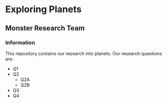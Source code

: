 # Exploring Planets

## Monster Research Team

### Information

This repository contains our research into planets. Our research questions are:
* Q1
* Q2
  - Q2A
  - Q2B
* Q3
* Q4
